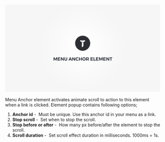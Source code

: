 <div class="thz-doc-image max">
<a class="thz-lightbox mfp-iframe" href="https://www.youtube.com/watch?v=4588h_eeuaI" data-mfp-title="Creatus WordPress Theme Menu Anchor Element" data-modal-size="large">
	<img src="../../docs-media/splash-menu-anchor-element.jpg" alt="Creatus WordPress Theme Menu Anchor Element" />
</a>
</div>

Menu Anchor element activates animate scroll to action to this element when a link is clicked. Element popup contains following options;

1. __Anchor id__&nbsp;-&nbsp; Must be unique. Use this anchor id in your menu as a link.
1. __Stop scroll__&nbsp;-&nbsp; Set when to stop the scroll.
1. __Stop before or after__&nbsp;-&nbsp; How many px before/after the element to stop the scroll.
1. __Scroll duration__&nbsp;-&nbsp; Set scroll effect duration in milliseconds. 1000ms = 1s.